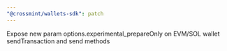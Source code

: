 ```yaml
---
"@crossmint/wallets-sdk": patch
---
```


Expose new param options.experimental_prepareOnly on EVM/SOL wallet sendTransaction and send methods
